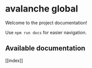 # avalanche global

Welcome to the project documentation!

Use `npm run docs` for easier navigation.

## Available documentation

[[index]]
